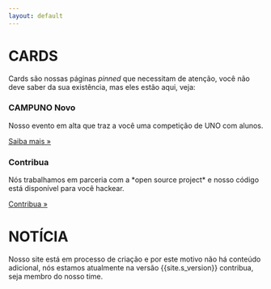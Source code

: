 ```yaml
---
layout: default
---
```


# CARDS
  Cards são nossas páginas *pinned* que necessitam de atenção, você não deve saber da sua existência, mas eles estão aqui, veja:

  <div class="row">
    <div class="col-sm-6">
      <div class="card">
        <div class="card-block">
          <h3 class="card-title">CAMPUNO <span class="badge badge-default">Novo</span></h3>
          <p class="card-text">Nosso evento em alta que traz a você uma competição de UNO com alunos.</p>
          <a href="/campuno/" class="btn btn-primary">Saiba mais &raquo;</a>
        </div>
      </div>
    </div>
    <div class="col-sm-6">
      <div class="card">
        <div class="card-block">
          <h3 class="card-title">Contribua</h3>
          <p class="card-text">Nós trabalhamos em parceria com a *open source project* e nosso código está disponível para você hackear.</p>
          <a href="/about/contribute/" class="btn btn-primary">Contribua &raquo;</a>
        </div>
      </div>
    </div>
  </div>

# NOTÍCIA

  Nosso site está em processo de criação e por este motivo não há conteúdo adicional, nós estamos atualmente na versão <kdb>{{site.s_version}}</kdb> contribua, seja membro do nosso time.
